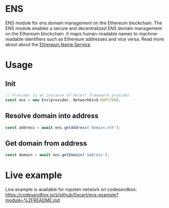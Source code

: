 # ENS

ENS module for ens domain management on the Ethereum blockchain.
The ENS module enables a secure and decentralized ENS domain management on the Ethereum blockchain. It maps human-readable names to machine-readable identifiers such as Ethereum addresses and vice versa.
Read more about about the [Ethereum Name Service](https://ens.domains/).

# Usage

## Init

```ts
// Provider is an instance of 0xcert framework provider.
const ens = new Ens(provider, NetworkKind.ROPSTEN);
```

## Resolve domain into address

```ts
const address = await ens.getAddress('domain.eth');
```

## Get domain from address

```ts
const domain = await ens.getDomain('address');
```

# Live example

Live example is available for ropsten network on codesandbox:
https://codesandbox.io/s/github/0xcert/ens-example?module=%2FREADME.md
